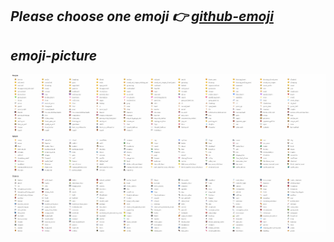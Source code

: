 ## _Please choose one emoji :point_right: [github-emoji](http://emoji.muan.co/#)_

## _emoji-picture_
   <img src="https://github.com/Jack-PrettySunshine/Enjoy-Yourself/blob/master/Jack's%20Note/16777-673d7b071ce2e527.png"/>

